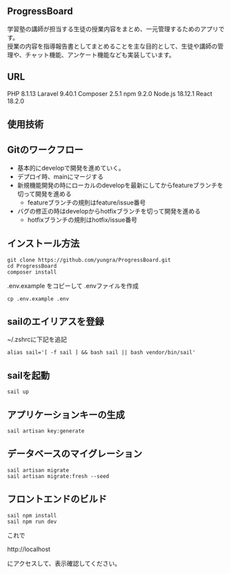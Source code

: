 ## ProgressBoard

学習塾の講師が担当する生徒の授業内容をまとめ、一元管理するためのアプリです。  
授業の内容を指導報告書としてまとめることを主な目的として、生徒や講師の管理や、チャット機能、アンケート機能なども実装しています。

## URL
PHP 8.1.13
Laravel 9.40.1
Composer 2.5.1
npm 9.2.0
Node.js 18.12.1
React 18.2.0

## 使用技術


## Gitのワークフロー
- 基本的にdevelopで開発を進めていく。
- デプロイ時、mainにマージする
- 新規機能開発の時にローカルのdevelopを最新にしてからfeatureブランチを切って開発を進める
  - featureブランチの規則はfeature/issue番号
- バグの修正の時はdevelopからhotfixブランチを切って開発を進める
  - hotfixブランチの規則はhotfix/issue番号

## インストール方法

```
git clone https://github.com/yungra/ProgressBoard.git
cd ProgressBoard
composer install
```

.env.example をコピーして .envファイルを作成
```
cp .env.example .env
```


## sailのエイリアスを登録

~/.zshrcに下記を追記
```
alias sail='[ -f sail ] && bash sail || bash vendor/bin/sail'
```


## sailを起動
```
sail up
```

## アプリケーションキーの生成
```
sail artisan key:generate
```


## データベースのマイグレーション
```
sail artisan migrate
sail artisan migrate:fresh --seed
```


## フロントエンドのビルド
```
sail npm install
sail npm run dev
```

これで

http://localhost

にアクセスして、表示確認してください。
